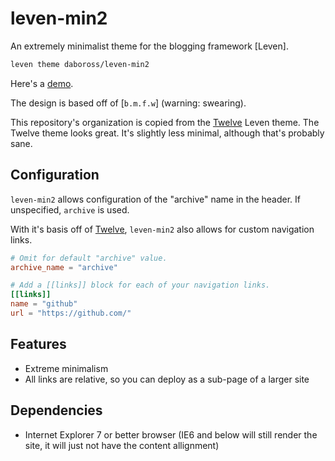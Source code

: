 # leven-min2

An extremely minimalist theme for the blogging framework [Leven].

```sh
leven theme daboross/leven-min2
```

Here's a [demo].

The design is based off of [`b.m.f.w`] (warning: swearing).

This repository's organization is copied from the [Twelve] Leven theme. The
Twelve theme looks great. It's slightly less minimal, although that's probably
sane.

## Configuration

`leven-min2` allows configuration of the "archive" name in the header. If unspecified, `archive` is used.

With it's basis off of [Twelve], `leven-min2` also allows for custom navigation links.

```toml
# Omit for default "archive" value.
archive_name = "archive"

# Add a [[links]] block for each of your navigation links.
[[links]]
name = "github"
url = "https://github.com/"
```

## Features

- Extreme minimalism
- All links are relative, so you can deploy as a sub-page of a larger site

## Dependencies

- Internet Explorer 7 or better browser (IE6 and below will still render the site, it will just not have the content allignment)

[Level]: https://github.com/quadrupleslap/leven
[demo]: http://daboross.net/leven-min2
[Twelve]: https://github.com/quadrupleslap/twelve
[`b.m.f.w.`]: http://bettermotherfuckingwebsite.com/
